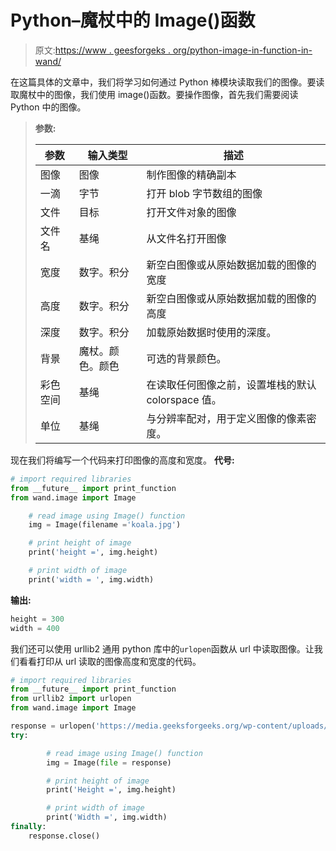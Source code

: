 # Python–魔杖中的 Image()函数

> 原文:[https://www . geesforgeks . org/python-image-in-function-in-wand/](https://www.geeksforgeeks.org/python-image-function-in-wand/)

在这篇具体的文章中，我们将学习如何通过 Python 棒模块读取我们的图像。要读取魔杖中的图像，我们使用 image()函数。要操作图像，首先我们需要阅读 Python 中的图像。

> **参数:**
> 
> | 参数 | 输入类型 | 描述 |
> | --- | --- | --- |
> | 图像 | 图像 | 制作图像的精确副本 |
> | 一滴 | 字节 | 打开 blob 字节数组的图像 |
> | 文件 | 目标 | 打开文件对象的图像 |
> | 文件名 | 基绳 | 从文件名打开图像 |
> | 宽度 | 数字。积分 | 新空白图像或从原始数据加载的图像的宽度 |
> | 高度 | 数字。积分 | 新空白图像或从原始数据加载的图像的高度 |
> | 深度 | 数字。积分 | 加载原始数据时使用的深度。 |
> | 背景 | 魔杖。颜色。颜色 | 可选的背景颜色。 |
> | 彩色空间 | 基绳 | 在读取任何图像之前，设置堆栈的默认 colorspace 值。 |
> | 单位 | 基绳 | 与分辨率配对，用于定义图像的像素密度。 |

现在我们将编写一个代码来打印图像的高度和宽度。
**代号:**

```py
# import required libraries
from __future__ import print_function
from wand.image import Image

    # read image using Image() function
    img = Image(filename ='koala.jpg')

    # print height of image
    print('height =', img.height)

    # print width of image
    print('width = ', img.width)
```

**输出:**

```py
height = 300
width = 400

```

我们还可以使用 urllib2 通用 python 库中的`urlopen`函数从 url 中读取图像。让我们看看打印从 url 读取的图像高度和宽度的代码。

```py
# import required libraries
from __future__ import print_function
from urllib2 import urlopen
from wand.image import Image

response = urlopen('https://media.geeksforgeeks.org/wp-content/uploads/geeksforgeeks-6.png')
try:

        # read image using Image() function
        img = Image(file = response)

        # print height of image
        print('Height =', img.height)

        # print width of image
        print('Width =', img.width)
finally:
    response.close()
```